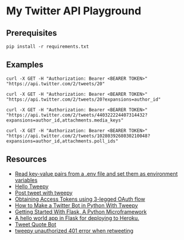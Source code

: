 # My Twitter API Playground

## Prerequisites

```console
pip install -r requirements.txt
```

## Examples

```console
curl -X GET -H "Authorization: Bearer <BEARER TOKEN>" "https://api.twitter.com/2/tweets/20"
```

```console
curl -X GET -H "Authorization: Bearer <BEARER TOKEN>" "https://api.twitter.com/2/tweets/20?expansions=author_id"
```

```console
curl -X GET -H "Authorization: Bearer <BEARER TOKEN>" "https://api.twitter.com/2/tweets/440322224407314432?expansions=author_id,attachments.media_keys"
```

```console
curl -X GET -H "Authorization: Bearer <BEARER TOKEN>" "https://api.twitter.com/2/tweets/1028039268030210048?expansions=author_id,attachments.poll_ids"
```

## Resources

- [Read key-value pairs from a .env file and set them as environment variables](https://github.com/theskumar/python-dotenv)
- [Hello Tweepy](https://docs.tweepy.org/en/v3.5.0/getting_started.html)
- [Post tweet with tweepy](https://stackoverflow.com/questions/19337672/post-tweet-with-tweepy)
- [Obtaining Access Tokens using 3-legged OAuth flow](https://developer.twitter.com/en/docs/authentication/oauth-1-0a/obtaining-user-access-tokens)
- [How to Make a Twitter Bot in Python With Tweepy](https://realpython.com/twitter-bot-python-tweepy)
- [Getting Started With Flask, A Python Microframework](https://scotch.io/tutorials/getting-started-with-flask-a-python-microframework)
- [A hello world app in Flask for deploying to Heroku.](https://github.com/leah/hello-flask-heroku)
- [Tweet Quote Bot](https://github.com/adamichelle/tweet-quote-bot)
- [tweepy unauthorized 401 error when retweeting](https://stackoverflow.com/questions/69563386/tweepy-unauthorized-401-error-when-retweeting)
